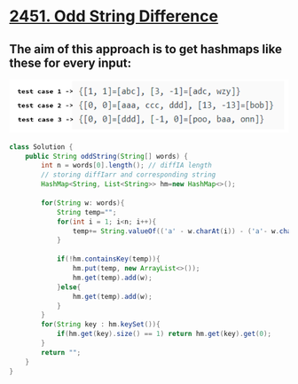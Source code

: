 # [2451. Odd String Difference](https://leetcode.com/problems/odd-string-difference/description/)
## The aim of this approach is to get hashmaps like these for every input:
![Alt text](image.png)

```java
class Solution {
    public String oddString(String[] words) {
        int n = words[0].length(); // diffIA length
        // storing diffIarr and corresponding string
        HashMap<String, List<String>> hm=new HashMap<>();

        for(String w: words){
            String temp="";
            for(int i = 1; i<n; i++){
                temp+= String.valueOf(('a' - w.charAt(i)) - ('a'- w.charAt(i-1)));
            }
            
            if(!hm.containsKey(temp)){
                hm.put(temp, new ArrayList<>());
                hm.get(temp).add(w);
            }else{
                hm.get(temp).add(w);
            }
        }
        for(String key : hm.keySet()){
            if(hm.get(key).size() == 1) return hm.get(key).get(0);
        }
        return "";
    }
}
```
